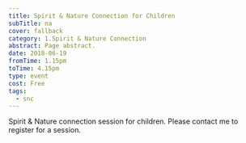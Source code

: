 ```yaml
---
title: Spirit & Nature Connection for Children
subTitle: na
cover: fallback
category: 1.Spirit & Nature Connection
abstract: Page abstract.
date: 2018-06-19
fromTime: 1.15pm
toTime: 4.15pm
type: event
cost: Free
tags:
  - snc
---
```


Spirit & Nature connection session for children. Please contact me to register for a session.

